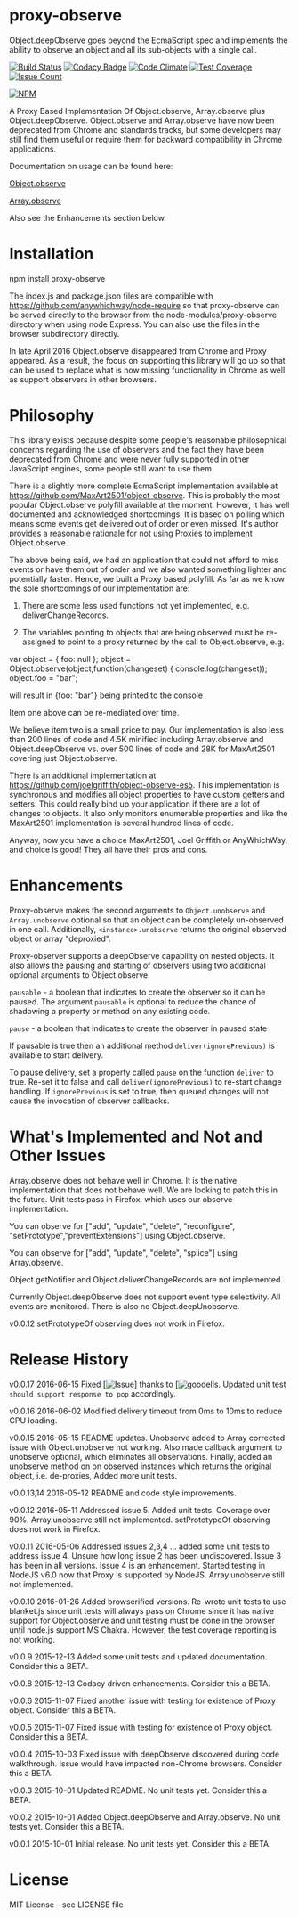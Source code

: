 # proxy-observe

Object.deepObserve goes beyond the EcmaScript spec and implements the ability to observe an object and all its sub-objects with a single call.

[![Build Status](https://travis-ci.org/anywhichway/jovial.svg)](https://travis-ci.org/anywhichway/proxy-observe)
[![Codacy Badge](https://api.codacy.com/project/badge/grade/708886d433ad4de589c516fa8fed73e9)](https://www.codacy.com/app/syblackwell/proxy-observe)
[![Code Climate](https://codeclimate.com/github/anywhichway/proxy-observe/badges/gpa.svg)](https://codeclimate.com/github/anywhichway/proxy-observe)
[![Test Coverage](https://codeclimate.com/github/anywhichway/jovial/badges/coverage.svg)](https://codeclimate.com/github/anywhichway/proxy-observe/coverage)
[![Issue Count](https://codeclimate.com/github/anywhichway/proxy-observe/badges/issue_count.svg)](https://codeclimate.com/github/anywhichway/proxy-observe)

[![NPM](https://nodei.co/npm/proxy-observe.png?downloads=true&downloadRank=true&stars=true)](https://nodei.co/npm/proxy-observe/)

A Proxy Based Implementation Of Object.observe, Array.observe plus Object.deepObserve. Object.observe and Array.observe have now been deprecated from Chrome and standards tracks, but some developers may still find them useful or require them for backward compatibility in Chrome applications.

Documentation on usage can be found here:

[Object.observe](https://developer.mozilla.org/en-US/docs/Web/JavaScript/Reference/Global_Objects/Object/observe)

[Array.observe](https://developer.mozilla.org/en-US/docs/Web/JavaScript/Reference/Global_Objects/Array/observe)

Also see the Enhancements section below.

# Installation

npm install proxy-observe

The index.js and package.json files are compatible with https://github.com/anywhichway/node-require so that proxy-observe can be served directly to the browser from the node-modules/proxy-observe directory when using node Express. You can also use the files in the browser subdirectory directly.

In late April 2016 Object.observe disappeared from Chrome and Proxy appeared. As a result, the focus on supporting this library will go up so that can be used to replace what is now missing functionality in Chrome as well as support observers in other browsers.

# Philosophy

This library exists because despite some people's reasonable philosophical concerns regarding the use of observers and the fact they have been deprecated from Chrome and were never fully supported in other JavaScript engines, some people still want to use them.

There is a slightly more complete EcmaScript implementation available at https://github.com/MaxArt2501/object-observe. This is probably the most popular Object.observe polyfill available at the moment. However, it has well documented and acknowledged shortcomings. It is based on polling which means some events get delivered out of order or even missed. It's author provides a reasonable rationale for not using Proxies to implement Object.observe.

The above being said, we had an application that could not afford to miss events or have them out of order and we also wanted something lighter and potentially faster. Hence, we built a Proxy based polyfill. As far as we know the sole shortcomings of our implementation are:

1) There are some less used functions not yet implemented, e.g. deliverChangeRecords.

2) The variables pointing to objects that are being observed must be re-assigned to point to a proxy returned by the call to Object.observe, e.g.

var object = { foo: null };
object = Object.observe(object,function(changeset) { console.log(changeset));
object.foo = "bar";

will result in {foo: "bar"} being printed to the console

Item one above can be re-mediated over time.

We believe item two is a small price to pay. Our implementation is also less than 200 lines of code and 4.5K minified including Array.observe and Object.deepObserve vs. over 500 lines of code and 28K for MaxArt2501 covering just Object.observe.

There is an additional implementation at https://github.com/joelgriffith/object-observe-es5. This implementation is synchronous and modifies all object properties to have custom getters and setters. This could really bind up your application if there are a lot of changes to objects. It also only monitors enumerable properties and like the MaxArt2501 implementation is several hundred lines of code.

Anyway, now you have a choice MaxArt2501, Joel Griffith or AnyWhichWay, and choice is good! They all have their pros and cons.

# Enhancements

Proxy-observe makes the second arguments to `Object.unobserve` and  `Array.unobserve` optional so that an object can be completely un-observed in one call. Additionally, `<instance>.unobserve` returns the original observed object or array "deproxied".


Proxy-observer supports a deepObserve capability on nested objects. It also allows the pausing and starting of observers using two additional optional arguments to Object.observe.

`pausable` - a boolean that indicates to create the observer so it can be paused. The argument `pausable` is optional to reduce the chance of shadowing a property or method on any existing code.

`pause` - a boolean that indicates to create the observer in paused state

If pausable is true then an additional method `deliver(ignorePrevious)` is available to start delivery.

To pause delivery, set a property called `pause` on the function `deliver` to true. Re-set it to false and call `deliver(ignorePrevious)` to re-start change handling. If `ignorePrevious` is set to true, then queued changes will not cause the invocation of observer callbacks.


# What's Implemented and Not and Other Issues

Array.observe does not behave well in Chrome. It is the native implementation that does not behave well. We are looking to patch this in the future. Unit tests pass in Firefox, which uses our observe implementation.

You can observe for ["add", "update", "delete", "reconfigure", "setPrototype","preventExtensions"] using Object.observe.

You can observe for ["add", "update", "delete", "splice"] using Array.observe.

Object.getNotifier and Object.deliverChangeRecords are not implemented.

Currently Object.deepObserve does not support event type selectivity. All events are monitored. There is also no Object.deepUnobserve.

v0.0.12 setPrototypeOf observing does not work in Firefox.

# Release History

v0.0.17 2016-06-15 Fixed [![Issue ](https://github.com/anywhichway/proxy-observe/issues/10#issue-159794843)] thanks to [![goodells](https://github.com/goodells). Updated unit test `should support response to pop` accordingly.

v0.0.16 2016-06-02 Modified delivery timeout from 0ms to 10ms to reduce CPU loading.

v0.0.15 2016-05-15 README updates. Unobserve added to Array corrected issue with Object.unobserve not working. Also made callback argument to unobserve optional, which eliminates all observations. Finally, added an unobserve method on on observed instances which returns the original object, i.e. de-proxies, Added more unit tests.

v0.0.13,14 2016-05-12 README and code style improvements.

v0.0.12 2016-05-11 Addressed issue 5. Added unit tests. Coverage over 90%. Array.unobserve still not implemented. setPrototypeOf observing does not work in Firefox.

v0.0.11 2016-05-06 Addressed issues 2,3,4 ... added some unit tests to address issue 4. Unsure how long issue 2 has been undiscovered. Issue 3 has been in all versions. Issue 4 is an enhancement. Started testing in NodeJS v6.0 now that Proxy is supported by NodeJS. Array.unobserve still not implemented.

v0.0.10 2016-01-26 Added browserified versions. Re-wrote unit tests to use blanket.js since unit tests will always pass on Chrome since it has native support for Object.observe and unit testing must be done in the browser until node.js support MS Chakra. However, the test coverage reporting is not working.

v0.0.9 2015-12-13 Added some unit tests and updated documentation. Consider this a BETA.

v0.0.8 2015-12-13 Codacy driven enhancements. Consider this a BETA.

v0.0.6 2015-11-07 Fixed another issue with testing for existence of Proxy object. Consider this a BETA.

v0.0.5 2015-11-07 Fixed issue with testing for existence of Proxy object. Consider this a BETA.

v0.0.4 2015-10-03 Fixed issue with deepObserve discovered during code walkthrough. Issue would have impacted non-Chrome browsers. Consider this a BETA.

v0.0.3 2015-10-01 Updated README. No unit tests yet. Consider this a BETA.

v0.0.2 2015-10-01 Added Object.deepObserve and Array.observe. No unit tests yet. Consider this a BETA.

v0.0.1 2015-10-01 Initial release. No unit tests yet. Consider this a BETA.


# License

MIT License - see LICENSE file

